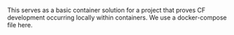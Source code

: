 This serves as a basic container solution for a project that proves CF development occurring locally within containers.
We use a docker-compose file here.
